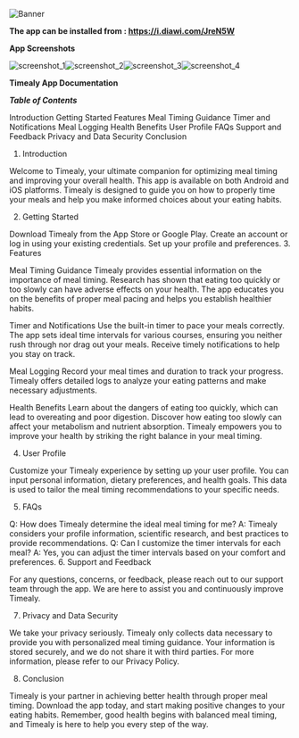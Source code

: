 
![Banner](https://github.com/shikharr-ag/Timealy/assets/52531507/f242ac24-26c6-4068-b9bf-a0f1bff6f124)



**The app can be installed from  : https://i.diawi.com/JreN5W**

**App Screenshots**

![screenshot_1](https://github.com/shikharr-ag/Timealy/assets/52531507/f6e094d1-4a4c-47a9-9aa2-c9d2b3fdec66)![screenshot_2](https://github.com/shikharr-ag/Timealy/assets/52531507/d4e9ea2d-3b3b-419a-94a0-d35d177aace1)![screenshot_3](https://github.com/shikharr-ag/Timealy/assets/52531507/57695d39-4792-4c86-992b-160043c68489)![screenshot_4](https://github.com/shikharr-ag/Timealy/assets/52531507/a3b888bd-ba1e-4f5b-ac20-fd39fd272054)


**Timealy App Documentation**

_**Table of Contents**_

Introduction
Getting Started
Features
Meal Timing Guidance
Timer and Notifications
Meal Logging
Health Benefits
User Profile
FAQs
Support and Feedback
Privacy and Data Security
Conclusion
1. Introduction

Welcome to Timealy, your ultimate companion for optimizing meal timing and improving your overall health. This app is available on both Android and iOS platforms. Timealy is designed to guide you on how to properly time your meals and help you make informed choices about your eating habits.

2. Getting Started

Download Timealy from the App Store or Google Play.
Create an account or log in using your existing credentials.
Set up your profile and preferences.
3. Features

Meal Timing Guidance
Timealy provides essential information on the importance of meal timing. Research has shown that eating too quickly or too slowly can have adverse effects on your health. The app educates you on the benefits of proper meal pacing and helps you establish healthier habits.

Timer and Notifications
Use the built-in timer to pace your meals correctly. The app sets ideal time intervals for various courses, ensuring you neither rush through nor drag out your meals. Receive timely notifications to help you stay on track.

Meal Logging
Record your meal times and duration to track your progress. Timealy offers detailed logs to analyze your eating patterns and make necessary adjustments.

Health Benefits
Learn about the dangers of eating too quickly, which can lead to overeating and poor digestion. Discover how eating too slowly can affect your metabolism and nutrient absorption. Timealy empowers you to improve your health by striking the right balance in your meal timing.

4. User Profile

Customize your Timealy experience by setting up your user profile. You can input personal information, dietary preferences, and health goals. This data is used to tailor the meal timing recommendations to your specific needs.

5. FAQs

Q: How does Timealy determine the ideal meal timing for me?
A: Timealy considers your profile information, scientific research, and best practices to provide recommendations.
Q: Can I customize the timer intervals for each meal?
A: Yes, you can adjust the timer intervals based on your comfort and preferences.
6. Support and Feedback

For any questions, concerns, or feedback, please reach out to our support team through the app. We are here to assist you and continuously improve Timealy.

7. Privacy and Data Security

We take your privacy seriously. Timealy only collects data necessary to provide you with personalized meal timing guidance. Your information is stored securely, and we do not share it with third parties. For more information, please refer to our Privacy Policy.

8. Conclusion

Timealy is your partner in achieving better health through proper meal timing. Download the app today, and start making positive changes to your eating habits. Remember, good health begins with balanced meal timing, and Timealy is here to help you every step of the way.
